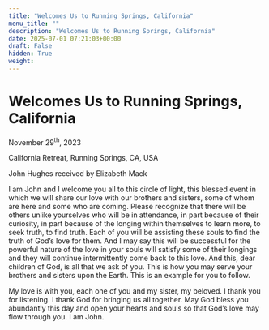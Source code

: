 ```yaml
---
title: "Welcomes Us to Running Springs, California"
menu_title: ""
description: "Welcomes Us to Running Springs, California"
date: 2025-07-01 07:21:03+00:00
draft: False
hidden: True
weight:
---
```

# Welcomes Us to Running Springs, California

November 29<sup>th</sup>, 2023

California Retreat, Running Springs, CA, USA

John Hughes received by Elizabeth Mack

I am John and I welcome you all to this circle of light, this blessed event in which we will share our love with our brothers and sisters, some of whom are here and some who are coming. Please recognize that there will be others unlike yourselves who will be in attendance, in part because of their curiosity, in part because of the longing within themselves to learn more, to seek truth, to find truth. Each of you will be assisting these souls to find the truth of God’s love for them. And I may say this will be successful for the powerful nature of the love in your souls will satisfy some of their longings and they will continue intermittently come back to this love. And this, dear children of God, is all that we ask of you. This is how you may serve your brothers and sisters upon the Earth. This is an example for you to follow.

My love is with you, each one of you and my sister, my beloved. I thank you for listening. I thank God for bringing us all together. May God bless you abundantly this day and open your hearts and souls so that God’s love may flow through you. I am John.
